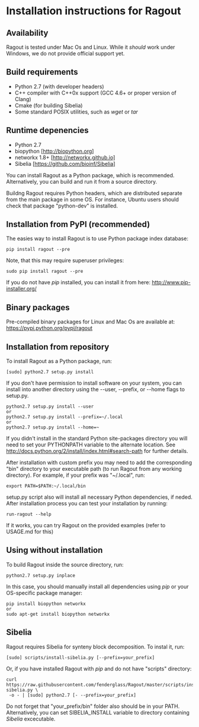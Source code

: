 Installation instructions for Ragout
====================================


Availability
------------
Ragout is tested under Mac Os and Linux. While it *should* work
under Windows, we do not provide official support yet.


Build requirements
------------------
* Python 2.7 (with developer headers)
* C++ compiler with C++0x support (GCC 4.6+ or proper version of Clang)
* Cmake (for building Sibelia)
* Some standard POSIX utilities, such as *wget* or *tar*


Runtime depenencies
-------------------

* Python 2.7
* biopython [http://biopython.org]
* networkx 1.8+ [http://networkx.github.io]
* Sibelia [https://github.com/bioinf/Sibelia]


You can install Ragout as a Python package, which is recommended.
Alternatively, you can build and run it from a source directory.

Buildng Ragout requires Python headers, which are distributed
separate from the main package in some OS. For instance, Ubuntu
users should check that package "python-dev" is installed.


Installation from PyPI (recommended)
------------------------------------

The easies way to install Ragout is to use Python package index database:

	pip install ragout --pre

Note, that this may require superuser privileges:

	sudo pip install ragout --pre

If you do not have *pip* installed, you can install it from here:
http://www.pip-installer.org/


Binary packages
---------------

Pre-compiled binary packages for Linux and Mac Os are available at:
https://pypi.python.org/pypi/ragout


Installation from repository
----------------------------

To install Ragout as a Python package, run:

	[sudo] python2.7 setup.py install

If you don't have permission to install software on your system, you can 
install into another directory using the --user, --prefix, or --home flags to setup.py.

	python2.7 setup.py install --user
	or
	python2.7 setup.py install --prefix=~/.local
	or
	python2.7 setup.py install --home=~

If you didn't install in the standard Python site-packages directory you will 
need to set your PYTHONPATH variable to the alternate location. 
See http://docs.python.org/2/install/index.html#search-path for further details.

After installation with custom prefix you may need to add the corresponding 
"bin" directory to your executable path (to run Ragout from any working directory). 
For example, if your prefix was "~/.local", run:

	export PATH=$PATH:~/.local/bin

setup.py script also will install all necessary Python dependencies, if neded.
After installation process you can test your installation by running:

	run-ragout --help

If it works, you can try Ragout on the provided examples (refer to USAGE.md for this)


Using without installation
--------------------------

To build Ragout inside the source directory, run:

	python2.7 setup.py inplace

In this case, you should manually install all dependencies using *pip*
or your OS-specific package manager:

	pip install biopython networkx
	or
	sudo apt-get install biopython networkx


Sibelia
-------

Ragout requires Sibelia for synteny block decomposition.
To instal it, run:

	[sudo] scripts/install-sibelia.py [--prefix=your_prefix]

Or, if you have installed Ragout with *pip* and do not have
"scripts" directory:

	curl https://raw.githubusercontent.com/fenderglass/Ragout/master/scripts/install-sibelia.py \
	 -o - | [sudo] python2.7 [- --prefix=your_prefix]

Do not forget that "your_prefix/bin" folder also should be in your PATH.
Alternatively, you can set SIBELIA_INSTALL variable to directory
containing *Sibelia* excecutable.
